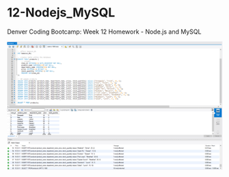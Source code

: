# 12-Nodejs_MySQL
Denver Coding Bootcamp: 
Week 12 Homework - Node.js and MySQL

![MySQL Products Table](/images/mySQL_products.png)
